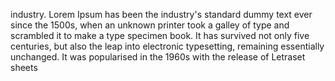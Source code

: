 industry. Lorem Ipsum has been the industry's standard dummy text
ever since the 1500s, when an unknown printer took a galley of
type and scrambled it to make a type specimen book. It has survived not only five centuries, but also the leap into
electronic typesetting, remaining essentially unchanged. It was popularised in the 1960s with the release of Letraset sheets



